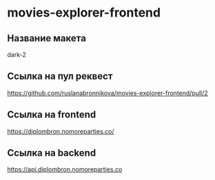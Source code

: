 # movies-explorer-frontend

## Название макета

dark-2

## Ссылка на пул реквест

https://github.com/ruslanabronnikova/movies-explorer-frontend/pull/2

## Ссылка на frontend

https://diplombron.nomoreparties.co/

## Ссылка на backend

https://api.diplombron.nomoreparties.co
